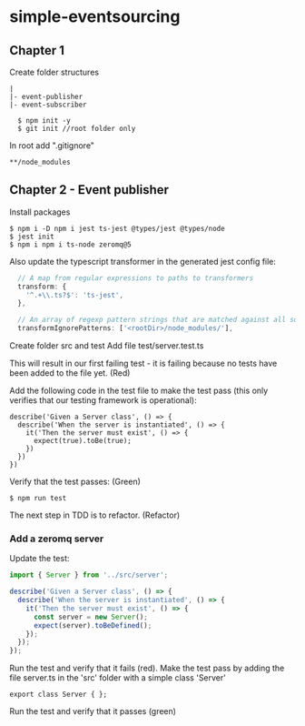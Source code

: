 # simple-eventsourcing

## Chapter 1

Create folder structures

```shell
|
|- event-publisher
|- event-subscriber
```

```brainfuck
  $ npm init -y
  $ git init //root folder only
```

In root add ".gitignore"

```
**/node_modules
```

## Chapter 2 - Event publisher

Install packages

```brainfuck
$ npm i -D npm i jest ts-jest @types/jest @types/node
$ jest init
$ npm i npm i ts-node zeromq@5
```

Also update the typescript transformer in the generated jest config file:

```ts
  // A map from regular expressions to paths to transformers
  transform: {
    '^.+\\.ts?$': 'ts-jest',
  },

  // An array of regexp pattern strings that are matched against all source file paths, matched files will skip transformation
  transformIgnorePatterns: ['<rootDir>/node_modules/'],
```

Create folder src and test
Add file test/server.test.ts

This will result in our first failing test - it is failing because no tests have been added to the file yet. (Red)

Add the following code in the test file to make the test pass (this only verifies that our testing framework is operational):

```
describe('Given a Server class', () => {
  describe('When the server is instantiated', () => {
    it('Then the server must exist', () => {
      expect(true).toBe(true);
    })
  })
})
```

Verify that the test passes: (Green)

```brainfuck
$ npm run test
```

The next step in TDD is to refactor. (Refactor)

### Add a zeromq server

Update the test:

```javascript
import { Server } from '../src/server';

describe('Given a Server class', () => {
  describe('When the server is instantiated', () => {
    it('Then the server must exist', () => {
      const server = new Server();
      expect(server).toBeDefined();
    });
  });
});
```

Run the test and verify that it fails (red).
Make the test pass by adding the file server.ts in the 'src' folder with a simple class 'Server'

```
export class Server { };
```

Run the test and verify that it passes (green)
